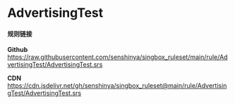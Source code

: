 # AdvertisingTest

#### 规则链接

**Github**
https://raw.githubusercontent.com/senshinya/singbox_ruleset/main/rule/AdvertisingTest/AdvertisingTest.srs

**CDN**
https://cdn.jsdelivr.net/gh/senshinya/singbox_ruleset@main/rule/AdvertisingTest/AdvertisingTest.srs